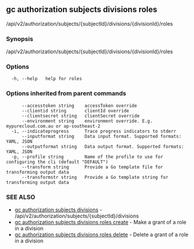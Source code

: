 ## gc authorization subjects divisions roles

/api/v2/authorization/subjects/{subjectId}/divisions/{divisionId}/roles

### Synopsis

/api/v2/authorization/subjects/{subjectId}/divisions/{divisionId}/roles

### Options

```
  -h, --help   help for roles
```

### Options inherited from parent commands

```
      --accesstoken string    accessToken override
      --clientid string       clientId override
      --clientsecret string   clientSecret override
      --environment string    environment override. E.g. mypurecloud.com.au or ap-southeast-2
  -i, --indicateprogress      Trace progress indicators to stderr
      --inputformat string    Data input format. Supported formats: YAML, JSON
      --outputformat string   Data output format. Supported formats: YAML, JSON
  -p, --profile string        Name of the profile to use for configuring the cli (default "DEFAULT")
      --transform string      Provide a Go template file for transforming output data
      --transformstr string   Provide a Go template string for transforming output data
```

### SEE ALSO

* [gc authorization subjects divisions](gc_authorization_subjects_divisions.html)	 - /api/v2/authorization/subjects/{subjectId}/divisions
* [gc authorization subjects divisions roles create](gc_authorization_subjects_divisions_roles_create.html)	 - Make a grant of a role in a division
* [gc authorization subjects divisions roles delete](gc_authorization_subjects_divisions_roles_delete.html)	 - Delete a grant of a role in a division



